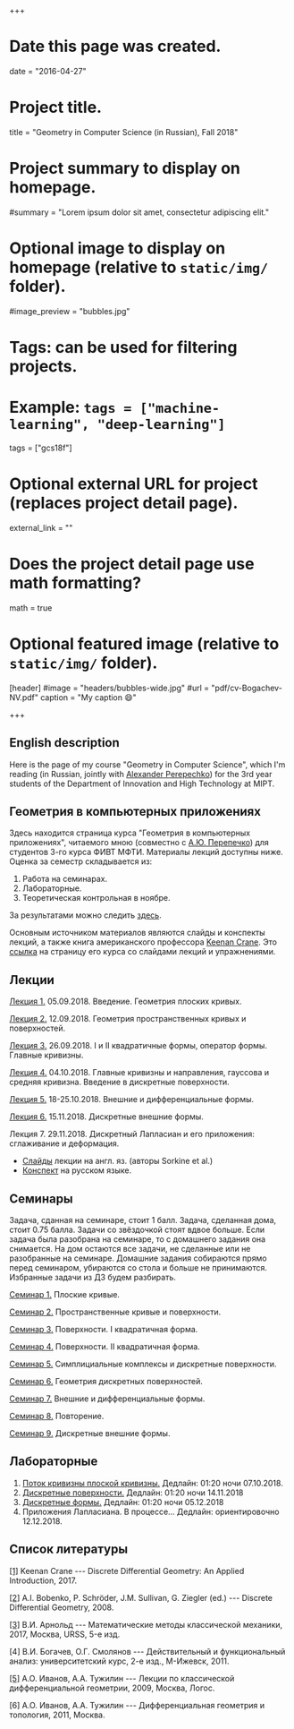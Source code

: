+++
# Date this page was created.
date = "2016-04-27"

# Project title.
title = "Geometry in Computer Science (in Russian), Fall 2018"

# Project summary to display on homepage.
#summary = "Lorem ipsum dolor sit amet, consectetur adipiscing elit."

# Optional image to display on homepage (relative to `static/img/` folder).
#image_preview = "bubbles.jpg"

# Tags: can be used for filtering projects.
# Example: `tags = ["machine-learning", "deep-learning"]`
tags = ["gcs18f"]

# Optional external URL for project (replaces project detail page).
external_link = ""

# Does the project detail page use math formatting?
math = true

# Optional featured image (relative to `static/img/` folder).
[header]
#image = "headers/bubbles-wide.jpg"
#url = "pdf/cv-Bogachev-NV.pdf"
caption = "My caption :smile:"

+++



## English description

Here is the page of my course "Geometry in Computer Science", which I'm reading (in Russian, jointly with [Alexander Perepechko](http://a.perep.ru/)) for the 3rd year students of the Department of Innovation and High Technology at MIPT. 




## Геометрия в компьютерных приложениях


Здесь находится страница курса "Геометрия в компьютерных приложениях", читаемого мною (совместно с [А.Ю. Перепечко](http://a.perep.ru/)) для студентов 3-го курса ФИВТ МФТИ. Материалы лекций доступны ниже. Оценка за семестр складывается из:

1. Работа на семинарах.
2. Лабораторные.
3. Теоретическая контрольная в ноябре.

За результатами можно следить [здесь](https://docs.google.com/spreadsheets/d/e/2PACX-1vTUW4TooGxO8A8imoPbxhMXVmMV7xx-m8D60b4eg3krfLHHcjHEiKNXUT9NTTva_vILSj_rcx5IPLo7/pubhtml#).

Основным источником материалов являются слайды и конспекты лекций, а также книга американского профессора [Keenan Crane](http://www.cs.cmu.edu/~kmcrane/). Это [ссылка](http://brickisland.net/DDGFall2017/) на страницу его курса со слайдами лекций и упражнениями.

## Лекции

[Лекция 1.](Lecture-1.pdf) 05.09.2018. Введение. Геометрия плоских кривых.

[Лекция 2.](Lecture-2.pdf) 12.09.2018. Геометрия пространственных кривых и поверхностей.

[Лекция 3.](Lecture-3.pdf) 26.09.2018. I и II квадратичные формы, оператор формы. Главные кривизны.

[Лекция 4.](Lecture-4.pdf) 04.10.2018. Главные кривизны и направления, гауссова и средняя кривизна. Введение в дискретные поверхности.

[Лекция 5.](Lecture-5.pdf) 18-25.10.2018. Внешние и дифференциальные формы.

[Лекция 6.](Lecture-6.pdf) 15.11.2018. Дискретные внешние формы.

Лекция 7. 29.11.2018. Дискретный Лапласиан и его приложения: сглаживание и деформация.

  - [Слайды](LaplaceAnchors.pdf) лекции на англ. яз. (авторы Sorkine et al.)
  - [Конспект](lec07.pdf) на русском языке.


## Семинары

Задача, сданная на семинаре, стоит 1 балл. Задача, сделанная дома, стоит 0.75 балла. Задачи со звёздочкой стоят вдвое больше. Если задача была разобрана на семинаре, то с домашнего задания она снимается. На дом остаются все задачи, не сделанные или не разобранные на семинаре. Домашние задания собираются прямо перед семинаром, убираются со стола и больше не принимаются. Избранные задачи из ДЗ будем разбирать.


[Семинар 1.](1-exercises.pdf) Плоские кривые.

[Семинар 2.](2-exercises.pdf) Пространственные кривые и поверхности.

[Семинар 3.](3-exercises.pdf) Поверхности. I квадратичная форма.

[Семинар 4.](4-exercises.pdf) Поверхности. II квадратичная форма.

[Семинар 5.](5-exercises.pdf) Симплициальные комплексы и дискретные поверхности.

[Семинар 6.](6-exercises.pdf) Геометрия дискретных поверхностей.

[Семинар 7.](7-exercises.pdf) Внешние и дифференциальные формы.

[Семинар 8.](8-exercises.pdf) Повторение.

[Семинар 9.](9-exercises.pdf) Дискретные внешние формы.


## Лабораторные

1. [Поток кривизны плоской кривизны.](https://share.cocalc.com/share/26cbe64f-ec14-4685-925f-67f6b606b0ff/practice/curvature-flow/Задание.md?viewer=share) Дедлайн: 01:20 ночи 07.10.2018.
2. [Дискретные поверхности.](https://repl.it/student/submissions/4398830) Дедлайн: 01:20 ночи 14.11.2018
3. [Дискретные формы.](https://repl.it/student/submissions/4706693) Дедлайн: 01:20 ночи 05.12.2018
4. Приложения Лапласиана. В процессе... Дедлайн: ориентировочно 12.12.2018.

## Список литературы


[[1]](http://www.cs.cmu.edu/~kmcrane/Projects/DGPDEC/paper.pdf) Keenan Crane --- Discrete Differential Geometry: An Applied Introduction, 2017.

[[2]](Alexander_I._Bobenko.pdf) A.I. Bobenko, P. Schröder, J.M. Sullivan, G. Ziegler (ed.) --- Discrete Differential Geometry, 2008.

[[3]](https://www.ozon.ru/context/detail/id/138649973/) В.И. Арнольд --- Математические методы классической механики, 2017, Москва, URSS, 5-е изд.

[4] В.И. Богачев, О.Г. Смолянов --- Действительный и функциональный анализ:
университетский курс, 2-е изд., М-Ижевск, 2011.

[[5]](https://market.yandex.ru/product--a-o-ivanov-a-a-tuzhilin-lektsii-po-klassicheskoi-differentsialnoi-geometrii/4585892) А.О. Иванов, А.А. Тужилин --- Лекции по классической дифференциальной геометрии, 2009, Москва, Логос.

[6] А.О. Иванов, А.А. Тужилин --- Дифференциальная геометрия и топология, 2011, Москва.


